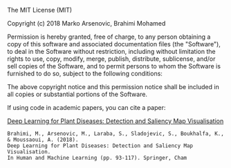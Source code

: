 The MIT License (MIT)

Copyright (c) 2018 Marko Arsenovic, Brahimi Mohamed

Permission is hereby granted, free of charge, to any person obtaining a copy
of this software and associated documentation files (the "Software"), to deal
in the Software without restriction, including without limitation the rights
to use, copy, modify, merge, publish, distribute, sublicense, and/or sell
copies of the Software, and to permit persons to whom the Software is
furnished to do so, subject to the following conditions:


The above copyright notice and this permission notice shall be included in all copies or substantial portions of the Software.

If using code in academic papers, you can cite a paper: 

[Deep Learning for Plant Diseases: Detection and Saliency Map Visualisation](https://link.springer.com/chapter/10.1007/978-3-319-90403-0_6)
```
Brahimi, M., Arsenovic, M., Laraba, S., Sladojevic, S., Boukhalfa, K., & Moussaoui, A. (2018).
Deep Learning for Plant Diseases: Detection and Saliency Map Visualisation. 
In Human and Machine Learning (pp. 93-117). Springer, Cham
```
